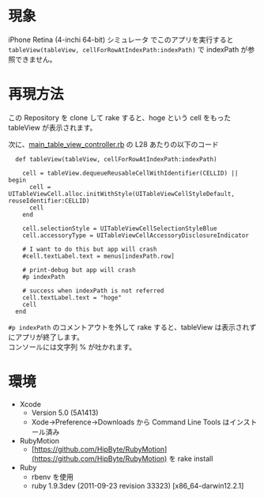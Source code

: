 # 現象
iPhone Retina (4-inchi 64-bit) シミュレータ でこのアプリを実行すると `tableView(tableView, cellForRowAtIndexPath:indexPath)` で indexPath が参照できません。


# 再現方法
この Repository を clone して rake すると、hoge という cell をもった tableView が表示されます。

次に、[main_table_view_controller.rb](https://github.com/amazedkoumei/motion_64bit_tableView/blob/master/app/main_table_view_controller.rb) の L28 あたりの以下のコード


```
  def tableView(tableView, cellForRowAtIndexPath:indexPath)

    cell = tableView.dequeueReusableCellWithIdentifier(CELLID) || begin
      cell = UITableViewCell.alloc.initWithStyle(UITableViewCellStyleDefault, reuseIdentifier:CELLID)
      cell
    end

    cell.selectionStyle = UITableViewCellSelectionStyleBlue
    cell.accessoryType = UITableViewCellAccessoryDisclosureIndicator

    # I want to do this but app will crash
    #cell.textLabel.text = menus[indexPath.row]

    # print-debug but app will crash
    #p indexPath
    
    # success when indexPath is not referred
    cell.textLabel.text = "hoge"
    cell
  end
```

`#p indexPath` のコメントアウトを外して rake すると、tableView は表示されずにアプリが終了します。  
コンソールには文字列 % が吐かれます。

# 環境

+ Xcode
	+ Version 5.0 (5A1413)
	+ Xode->Preference->Downloads から Command Line Tools はインストール済み
+ RubyMotion
	+ [https://github.com/HipByte/RubyMotion](https://github.com/HipByte/RubyMotion) を rake install
+ Ruby
	+ rbenv を使用
	+ ruby 1.9.3dev (2011-09-23 revision 33323) [x86_64-darwin12.2.1]
